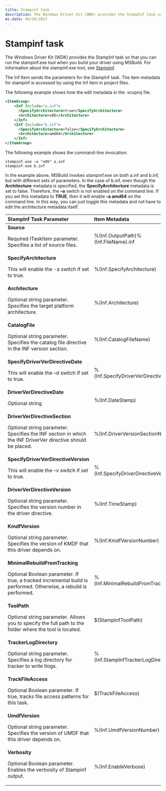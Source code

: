 ```yaml
---
title: Stampinf task
description: The Windows Driver Kit (WDK) provides the StampInf task so that you can run the stampinf.exe tool when you build your driver using MSBuild. For information about the stampinf.exe tool, see Stampinf.
ms.date: 04/20/2017
---
```


# Stampinf task


The Windows Driver Kit (WDK) provides the StampInf task so that you can run the stampinf.exe tool when you build your driver using MSBuild. For information about the stampinf.exe tool, see [Stampinf](stampinf.md).

The Inf Item sends the parameters for the StampInf task. The item metadata for stampinf is accessed by using the Inf item in project files.

The following example shows how the edit metadata in the .vcxproj file.

```XML
<ItemGroup>
    <Inf Include="a.inf">
      <SpecifyArchitecture>true</SpecifyArchitecture>
      <Architecture>x86</Architecture>
    </Inf>
    <Inf Include="b.inf">
      <SpecifyArchitecture>false</SpecifyArchitecture>
      <Architecture>amd64</Architecture>
    </Inf>
</ItemGroup>
```

The following example shows the command-line invocation:

```
stampinf.exe –a "x86" a.inf
stampinf.exe b.inf
```

In the example above, MSBuild invokes stampinf.exe on both a.inf and b.inf, but with different sets of parameters. In the case of b.inf, even though the **Architecture** metadata is specified, the **SpecifyArchitecture** metadata is set to false. Therefore, the **–a** switch is not enabled on the command line. If you set this metadata to **TRUE**, then it will enable **–a amd64** on the command line. In this way, you can just toggle this metadata and not have to edit the architecture metadata itself.

<table>
<colgroup>
<col width="33%" />
<col width="33%" />
<col width="33%" />
</colgroup>
<thead>
<tr class="header">
<th align="left">StampInf Task Parameter</th>
<th align="left">Item Metadata</th>
<th align="left">Tool Switch</th>
</tr>
</thead>
<tbody>
<tr class="odd">
<td align="left"><strong>Source</strong>
<p>Required ITaskItem parameter. Specifies a list of source files.</p></td>
<td align="left">%(Inf.OutputPath)%(Inf.FileName).inf</td>
<td align="left"><strong>-f</strong><em>[source]</em></td>
</tr>
<tr class="even">
<td align="left"><strong>SpecifyArchitecture</strong>
<p>This will enable the -a switch if set to true.</p></td>
<td align="left">%(Inf.SpecifyArchitecture)</td>
<td align="left"></td>
</tr>
<tr class="odd">
<td align="left"><strong>Architecture</strong>
<p>Optional string parameter. Specifies the target platform architecture.</p></td>
<td align="left">%(Inf.Architecture)</td>
<td align="left"><strong>-a</strong><em>[architecture]</em></td>
</tr>
<tr class="even">
<td align="left"><strong>CatalogFile</strong>
<p>Optional string parameter. Specifies the catalog file directive in the INF version section.</p></td>
<td align="left">%(Inf.CatalogFileName)</td>
<td align="left"><strong>-c</strong><em>&lt;catalogFile&gt;</em></td>
</tr>
<tr class="odd">
<td align="left"><strong>SpecifyDriverVerDirectiveDate</strong>
<p>This will enable the –d switch if set to true.</p></td>
<td align="left">%(Inf.SpecifyDriverVerDirectiveDate)</td>
<td align="left"></td>
</tr>
<tr class="even">
<td align="left"><strong>DriverVerDirectiveDate</strong>
<p>Optional string</p></td>
<td align="left">%(Inf.DateStamp)</td>
<td align="left"><strong>-d</strong><em>[date|<em>]</em></td>
</tr>
<tr class="odd">
<td align="left"><strong>DriverVerDirectiveSection</strong>
<p>Optional string parameter. Specifies the INF section in which the INF DriverVer directive should be placed.</p></td>
<td align="left">%(Inf.DriverVersionSectionName)</td>
<td align="left"><strong>-s</strong></td>
</tr>
<tr class="even">
<td align="left"><strong>SpecifyDriverVerDirectiveVersion</strong>
<p>This will enable the –v switch if set to true.</p></td>
<td align="left">%(Inf.SpecifyDriverDirectiveVersion)</td>
<td align="left"></td>
</tr>
<tr class="odd">
<td align="left"><strong>DriverVerDirectiveVersion</strong>
<p>Optional string parameter. Specifies the version number in the driver directive.</p></td>
<td align="left">%(Inf.TimeStamp)</td>
<td align="left"><strong>-v</strong><em>[time|</em>]</em></td>
</tr>
<tr class="even">
<td align="left"><strong>KmdfVersion</strong>
<p>Optional string parameter. Specifies the version of KMDF that this driver depends on.</p></td>
<td align="left">%(Inf.KmdfVersionNumber)</td>
<td align="left"><strong>-k</strong><em>&lt;version&gt;</em></td>
</tr>
<tr class="odd">
<td align="left"><strong>MinimalRebuildFromTracking</strong>
<p>Optional Boolean parameter. If true, a tracked incremental build is performed. Otherwise, a rebuild is performed.</p></td>
<td align="left">%(Inf.MinimalRebuildFromTracking)</td>
<td align="left"></td>
</tr>
<tr class="even">
<td align="left"><strong>ToolPath</strong>
<p>Optional string parameter. Allows you to specify the full path to the folder where the tool is located.</p></td>
<td align="left">$(StampInfToolPath)</td>
<td align="left"></td>
</tr>
<tr class="odd">
<td align="left"><strong>TrackerLogDirectory</strong>
<p>Optional string parameter. Specifies a log directory for tracker to write tlogs.</p></td>
<td align="left">%(Inf.StampInfTrackerLogDirectory)</td>
<td align="left"></td>
</tr>
<tr class="even">
<td align="left"><strong>TrackFileAccess</strong>
<p>Optional Boolean parameter. If true, tracks file access patterns for this task.</p></td>
<td align="left">$(TrackFileAccess)</td>
<td align="left"></td>
</tr>
<tr class="odd">
<td align="left"><strong>UmdfVersion</strong>
<p>Optional string parameter. Specifies the version of UMDF that this driver depends on.</p></td>
<td align="left">%(Inf.UmdfVersionNumber)</td>
<td align="left"><strong>-u</strong><em>&lt;version&gt;</em></td>
</tr>
<tr class="even">
<td align="left"><strong>Verbosity</strong>
<p>Optional Boolean parameter. Enables the verbosity of Stampinf output.</p></td>
<td align="left">%(Inf.EnableVerbose)</td>
<td align="left"><strong>-n</strong></td>
</tr>
</tbody>
</table>

 

